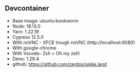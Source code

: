 ## Devcontainer

- Base image: ubuntu:bookworm
- Node: 18.13.0
- Yarn: 1.22.19
- Cypress 12.5.0
- With noVNC - XFCE trough noVNC (http://localhost:6080)
- With google-chrome
- With Vscode- Zsh + Oh my zsh!
- Deno: 1.29.4
- github: https://github.com/zerdos/spike.land
